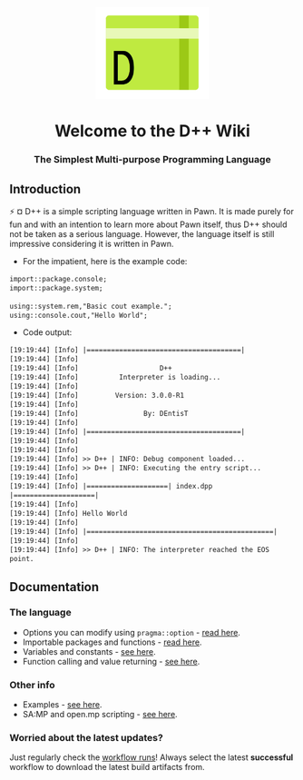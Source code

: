 <p align="center">
  <img width="200" align="center" src="dpp_logo.png">
</p>
<h1 align = "center">Welcome to the <b>D++</b> Wiki</h1>
<h3 align = "center">
  The Simplest Multi-purpose Programming Language
</h3>

## Introduction
:zap: ¤ D++ is a simple scripting language written in Pawn. It is made purely for fun and with an intention to learn more about Pawn itself, thus D++ should not be taken as a serious language. However, the language itself is still impressive considering it is written in Pawn.

- For the impatient, here is the example code:
```pawn
import::package.console;
import::package.system;

using::system.rem,"Basic cout example.";
using::console.cout,"Hello World";
```

- Code output:

```
[19:19:44] [Info] |======================================|
[19:19:44] [Info]                                         
[19:19:44] [Info]                    D++                  
[19:19:44] [Info]          Interpreter is loading...      
[19:19:44] [Info]                                         
[19:19:44] [Info]         Version: 3.0.0-R1          
[19:19:44] [Info]                                         
[19:19:44] [Info]                By: DEntisT              
[19:19:44] [Info]                                         
[19:19:44] [Info] |======================================|
[19:19:44] [Info]                                         
[19:19:44] [Info]                                         
[19:19:44] [Info] >> D++ | INFO: Debug component loaded...
[19:19:44] [Info] >> D++ | INFO: Executing the entry script...
[19:19:44] [Info]                                                
[19:19:44] [Info] |====================| index.dpp |====================|
[19:19:44] [Info] 
[19:19:44] [Info] Hello World
[19:19:44] [Info]                                                
[19:19:44] [Info] |==============================================|
[19:19:44] [Info]                                                
[19:19:44] [Info] >> D++ | INFO: The interpreter reached the EOS point.
```
## Documentation

### The language

- Options you can modify using `pragma::option` - [read here](doc/dpp_options.md).
- Importable packages and functions - [read here](doc/dpp_packages.md).
- Variables and constants - [see here](doc/dpp_const.md).
- Function calling and value returning - [see here](doc/dpp_returns.md).

### Other info

- Examples - [see here](doc/dpp_example.md).
- SA:MP and open.mp scripting - [see here](doc/dpp_sampomp.md).


### Worried about the latest updates?

Just regularly check the [workflow runs](https://github.com/samp-api/dpp/actions)! Always select the latest **successful** workflow to download the latest build artifacts from.